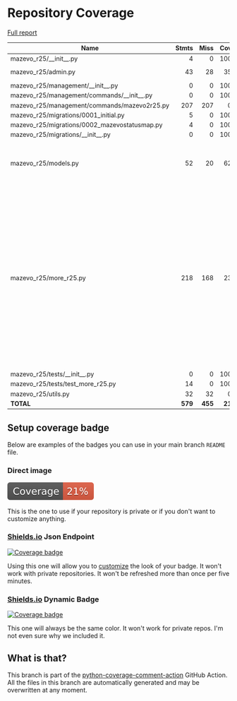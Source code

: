 # Repository Coverage

[Full report](https://htmlpreview.github.io/?https://github.com/uw-asa/django-mazevo-r25/blob/python-coverage-comment-action-data/htmlcov/index.html)

| Name                                            |    Stmts |     Miss |   Cover |   Missing |
|------------------------------------------------ | -------: | -------: | ------: | --------: |
| mazevo\_r25/\_\_init\_\_.py                     |        4 |        0 |    100% |           |
| mazevo\_r25/admin.py                            |       43 |       28 |     35% |9-30, 43-69 |
| mazevo\_r25/management/\_\_init\_\_.py          |        0 |        0 |    100% |           |
| mazevo\_r25/management/commands/\_\_init\_\_.py |        0 |        0 |    100% |           |
| mazevo\_r25/management/commands/mazevo2r25.py   |      207 |      207 |      0% |     1-438 |
| mazevo\_r25/migrations/0001\_initial.py         |        5 |        0 |    100% |           |
| mazevo\_r25/migrations/0002\_mazevostatusmap.py |        4 |        0 |    100% |           |
| mazevo\_r25/migrations/\_\_init\_\_.py          |        0 |        0 |    100% |           |
| mazevo\_r25/models.py                           |       52 |       20 |     62% |15-18, 22, 30, 34-37, 47-50, 54, 71, 75-78 |
| mazevo\_r25/more\_r25.py                        |      218 |      168 |     23% |18, 55-59, 62, 89-94, 97, 118-137, 141-146, 158-206, 217-239, 255-280, 295-309, 323-333, 350-455, 466-470, 489-492 |
| mazevo\_r25/tests/\_\_init\_\_.py               |        0 |        0 |    100% |           |
| mazevo\_r25/tests/test\_more\_r25.py            |       14 |        0 |    100% |           |
| mazevo\_r25/utils.py                            |       32 |       32 |      0% |      1-52 |
|                                       **TOTAL** |  **579** |  **455** | **21%** |           |


## Setup coverage badge

Below are examples of the badges you can use in your main branch `README` file.

### Direct image

[![Coverage badge](https://raw.githubusercontent.com/uw-asa/django-mazevo-r25/python-coverage-comment-action-data/badge.svg)](https://htmlpreview.github.io/?https://github.com/uw-asa/django-mazevo-r25/blob/python-coverage-comment-action-data/htmlcov/index.html)

This is the one to use if your repository is private or if you don't want to customize anything.

### [Shields.io](https://shields.io) Json Endpoint

[![Coverage badge](https://img.shields.io/endpoint?url=https://raw.githubusercontent.com/uw-asa/django-mazevo-r25/python-coverage-comment-action-data/endpoint.json)](https://htmlpreview.github.io/?https://github.com/uw-asa/django-mazevo-r25/blob/python-coverage-comment-action-data/htmlcov/index.html)

Using this one will allow you to [customize](https://shields.io/endpoint) the look of your badge.
It won't work with private repositories. It won't be refreshed more than once per five minutes.

### [Shields.io](https://shields.io) Dynamic Badge

[![Coverage badge](https://img.shields.io/badge/dynamic/json?color=brightgreen&label=coverage&query=%24.message&url=https%3A%2F%2Fraw.githubusercontent.com%2Fuw-asa%2Fdjango-mazevo-r25%2Fpython-coverage-comment-action-data%2Fendpoint.json)](https://htmlpreview.github.io/?https://github.com/uw-asa/django-mazevo-r25/blob/python-coverage-comment-action-data/htmlcov/index.html)

This one will always be the same color. It won't work for private repos. I'm not even sure why we included it.

## What is that?

This branch is part of the
[python-coverage-comment-action](https://github.com/marketplace/actions/python-coverage-comment)
GitHub Action. All the files in this branch are automatically generated and may be
overwritten at any moment.
